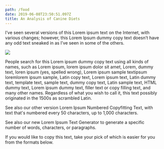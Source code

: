 ```yaml
---
path: /food
date: 2019-06-08T23:50:51.097Z
title: An Analysis of Canine Diets
---
```

I’ve seen several versions of this Lorem ipsum text on the Internet, with various changes; however, this Lorem Ipsum dummy copy text doesn’t have any odd text sneaked in as I’ve seen in some of the others.

![](/public/assets/62018612_159398901765454_2487451070816473043_n.jpg)

People search for this Lorem ipsum dummy copy text using all kinds of names, such as Lorem ipsum, lorem ipsum dolor sit amet, Lorem, dummy text, loren ipsum (yes, spelled wrong), Lorem ipsum sample textipsum loremlorem ipsum sample, Latin copy text, Lorem ipsum text, Latin dummy text, template text, sample text, dummy copy text, Latin sample text, HTML dummy text, Lorem ipsum dummy text, filler text or copy filling text, and many other names. Regardless of what you wish to call it, this text possibly originated in the 1500s as scrambled Latin.

See also our other version Lorem Ipsum Numbered Copyfitting Text, with text that's numbered every 50 characters, up to 1,000 characters.

See also our new Lorem Ipsum Text Generator to generate a specific number of words, characters, or paragraphs.

If you would like to copy this text, take your pick of which is easier for you from the formats below.
